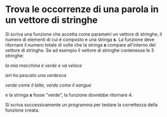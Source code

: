 # Trova le occorrenze di una parola in un vettore di stringhe

Si scriva una funzione che accetta come parametri un vettore di stringhe, il numero di elementi di cui è composto e una stringa **s**. La funzione deve ritornare il numero totale di volte che la stringa **s** compare all'interno del vettore di stringhe. Se ad esempio il vettore di stringhe contenesse le 3 stringhe:

*la mia macchina è verde e va veloce*

*ieri ho pescato una verdesca*

*verde come il latte, verde come il sangue*

e la stringa **s** fosse "verde", la funzione dovrebbe ritornare 4.

Si scriva successivamente un programma per testare la correttezza della funzione creata.
